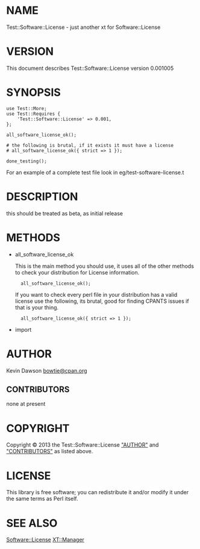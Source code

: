 # NAME

Test::Software::License - just another xt for Software::License

# VERSION

This document describes Test::Software::License version 0.001005

# SYNOPSIS

	use Test::More;
	use Test::Requires {
		'Test::Software::License' => 0.001,
	};

	all_software_license_ok();

	# the following is brutal, if it exists it must have a license
	# all_software_license_ok({ strict => 1 });

	done_testing();

For an example of a complete test file look in eg/test-software-license.t

# DESCRIPTION

this should be treated as beta, as initial release



# METHODS

- all\_software\_license\_ok

    This is the main method you should use, it uses all of the other methods to
    check your distribution for License information.

    	all_software_license_ok();

    If you want to check every perl file in your distribution has a valid license
    use the following, its brutal, good for finding CPANTS issues if that is your thing.

    	all_software_license_ok({ strict => 1 });

- import

# AUTHOR

Kevin Dawson <bowtie@cpan.org>

## CONTRIBUTORS

none at present

# COPYRIGHT

Copyright &copy; 2013 the Test::Software::License
["AUTHOR"](#AUTHOR) and ["CONTRIBUTORS"](#CONTRIBUTORS) as listed above.



# LICENSE

This library is free software; you can redistribute it and/or modify
it under the same terms as Perl itself.

# SEE ALSO

[Software::License](http://search.cpan.org/perldoc?Software::License)
[XT::Manager](http://search.cpan.org/perldoc?XT::Manager)
